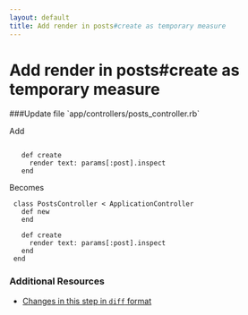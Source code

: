 ```yaml
---
layout: default
title: Add render in posts#create as temporary measure
---
```


<h1 id="main">Add render in posts#create as temporary measure</h1>
###Update file `app/controllers/posts_controller.rb`

Add
```
 
   def create
     render text: params[:post].inspect
   end
```


Becomes
```
 class PostsController < ApplicationController
   def new
   end
 
   def create
     render text: params[:post].inspect
   end
 end

```



### Additional Resources

* [Changes in this step in `diff` format](https://github.com/software-academy/rails_getting_started_bdd/commit/583d4731d228cfe3e7ccda00543c21b737f42e49)

